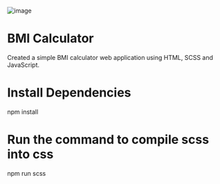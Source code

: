 ![image](https://user-images.githubusercontent.com/79659696/205333921-a69b3e9c-b11a-426d-ad5d-b618c7ccb93d.png)




# BMI Calculator

Created a simple BMI calculator web application using HTML, SCSS and JavaScript.



# Install Dependencies

npm install

# Run the command to compile scss into css

npm run scss
